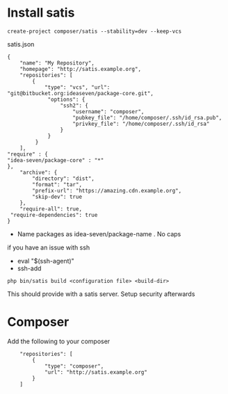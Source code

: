 # Install satis
``` create-project composer/satis --stability=dev --keep-vcs ```

satis.json
```
{
    "name": "My Repository",
    "homepage": "http://satis.example.org",
    "repositories": [
        { 
            "type": "vcs", "url": "git@bitbucket.org:ideaseven/package-core.git",
             "options": {
                 "ssh2": {
                     "username": "composer",
                     "pubkey_file": "/home/composer/.ssh/id_rsa.pub",
                     "privkey_file": "/home/composer/.ssh/id_rsa"
                 }
             }
         }
    ],
"require" : {
"idea-seven/package-core" : "*"
},
    "archive": {
        "directory": "dist",
        "format": "tar",
        "prefix-url": "https://amazing.cdn.example.org",
        "skip-dev": true
    },
    "require-all": true,
 "require-dependencies": true
}
```

* Name packages as idea-seven/package-name . No caps

if you have an issue with ssh
* eval "$(ssh-agent)"
* ssh-add

``` php bin/satis build <configuration file> <build-dir> ```

This should provide with a satis server. Setup security afterwards


# Composer
Add the following to your composer

```
    "repositories": [
        {
            "type": "composer",
            "url": "http://satis.example.org"
        }
    ]
```